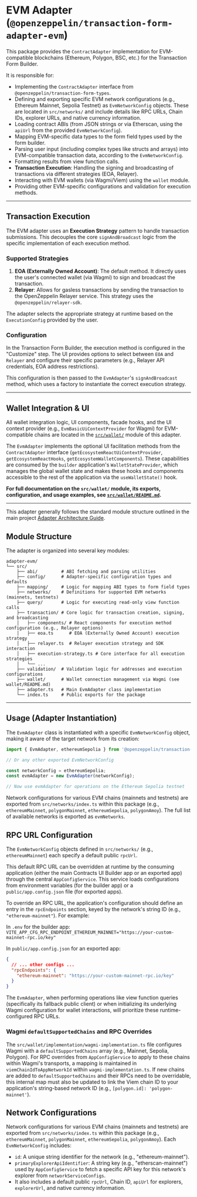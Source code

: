 # EVM Adapter (`@openzeppelin/transaction-form-adapter-evm`)

This package provides the `ContractAdapter` implementation for EVM-compatible blockchains (Ethereum, Polygon, BSC, etc.) for the Transaction Form Builder.

It is responsible for:

- Implementing the `ContractAdapter` interface from `@openzeppelin/transaction-form-types`.
- Defining and exporting specific EVM network configurations (e.g., Ethereum Mainnet, Sepolia Testnet) as `EvmNetworkConfig` objects. These are located in `src/networks/` and include details like RPC URLs, Chain IDs, explorer URLs, and native currency information.
- Loading contract ABIs (from JSON strings or via Etherscan, using the `apiUrl` from the provided `EvmNetworkConfig`).
- Mapping EVM-specific data types to the form field types used by the form builder.
- Parsing user input (including complex types like structs and arrays) into EVM-compatible transaction data, according to the `EvmNetworkConfig`.
- Formatting results from view function calls.
- **Transaction Execution**: Handling the signing and broadcasting of transactions via different strategies (EOA, Relayer).
- Interacting with EVM wallets (via Wagmi/Viem) using the `wallet` module.
- Providing other EVM-specific configurations and validation for execution methods.

---

## Transaction Execution

The EVM adapter uses an **Execution Strategy** pattern to handle transaction submissions. This decouples the core `signAndBroadcast` logic from the specific implementation of each execution method.

### Supported Strategies

1.  **EOA (Externally Owned Account)**: The default method. It directly uses the user's connected wallet (via Wagmi) to sign and broadcast the transaction.
2.  **Relayer**: Allows for gasless transactions by sending the transaction to the OpenZeppelin Relayer service. This strategy uses the `@openzeppelin/relayer-sdk`.

The adapter selects the appropriate strategy at runtime based on the `ExecutionConfig` provided by the user.

### Configuration

In the Transaction Form Builder, the execution method is configured in the "Customize" step. The UI provides options to select between `EOA` and `Relayer` and configure their specific parameters (e.g., Relayer API credentials, EOA address restrictions).

This configuration is then passed to the `EvmAdapter`'s `signAndBroadcast` method, which uses a factory to instantiate the correct execution strategy.

---

## Wallet Integration & UI

All wallet integration logic, UI components, facade hooks, and the UI context provider (e.g., `EvmBasicUiContextProvider` for Wagmi) for EVM-compatible chains are located in the [`src/wallet/`](./src/wallet/) module of this adapter.

The `EvmAdapter` implements the optional UI facilitation methods from the `ContractAdapter` interface (`getEcosystemReactUiContextProvider`, `getEcosystemReactHooks`, `getEcosystemWalletComponents`). These capabilities are consumed by the `builder` application's `WalletStateProvider`, which manages the global wallet state and makes these hooks and components accessible to the rest of the application via the `useWalletState()` hook.

**For full documentation on the `src/wallet/` module, its exports, configuration, and usage examples, see [`src/wallet/README.md`](./src/wallet/README.md).**

---

This adapter generally follows the standard module structure outlined in the main project [Adapter Architecture Guide](../../docs/ADAPTER_ARCHITECTURE.md).

## Module Structure

The adapter is organized into several key modules:

```
adapter-evm/
└── src/
    ├── abi/         # ABI fetching and parsing utilities
    ├── config/      # Adapter-specific configuration types and defaults
    ├── mapping/     # Logic for mapping ABI types to form field types
    ├── networks/    # Definitions for supported EVM networks (mainnets, testnets)
    ├── query/       # Logic for executing read-only view function calls
    ├── transaction/ # Core logic for transaction creation, signing, and broadcasting
    │   ├── components/ # React components for execution method configuration (e.g., Relayer options)
    │   ├── eoa.ts      # EOA (Externally Owned Account) execution strategy
    │   ├── relayer.ts  # Relayer execution strategy and SDK interaction
    │   ├── execution-strategy.ts # Core interface for all execution strategies
    │   └── ...
    ├── validation/  # Validation logic for addresses and execution configurations
    ├── wallet/      # Wallet connection management via Wagmi (see wallet/README.md)
    ├── adapter.ts   # Main EvmAdapter class implementation
    └── index.ts     # Public exports for the package
```

---

## Usage (Adapter Instantiation)

The `EvmAdapter` class is instantiated with a specific `EvmNetworkConfig` object, making it aware of the target network from its creation:

```typescript
import { EvmAdapter, ethereumSepolia } from '@openzeppelin/transaction-form-adapter-evm';

// Or any other exported EvmNetworkConfig

const networkConfig = ethereumSepolia;
const evmAdapter = new EvmAdapter(networkConfig);

// Now use evmAdapter for operations on the Ethereum Sepolia testnet
```

Network configurations for various EVM chains (mainnets and testnets) are exported from `src/networks/index.ts` within this package (e.g., `ethereumMainnet`, `polygonMainnet`, `ethereumSepolia`, `polygonAmoy`). The full list of available networks is exported as `evmNetworks`.

## RPC URL Configuration

The `EvmNetworkConfig` objects defined in `src/networks/` (e.g., `ethereumMainnet`) each specify a default public `rpcUrl`.

This default RPC URL can be overridden at runtime by the consuming application (either the main Contracts UI Builder app or an exported app) through the central `AppConfigService`. This service loads configurations from environment variables (for the builder app) or a `public/app.config.json` file (for exported apps).

To override an RPC URL, the application's configuration should define an entry in the `rpcEndpoints` section, keyed by the network's string ID (e.g., `"ethereum-mainnet"`). For example:

In `.env` for the builder app:
`VITE_APP_CFG_RPC_ENDPOINT_ETHEREUM_MAINNET="https://your-custom-mainnet-rpc.io/key"`

In `public/app.config.json` for an exported app:

```json
{
  // ... other configs ...
  "rpcEndpoints": {
    "ethereum-mainnet": "https://your-custom-mainnet-rpc.io/key"
  }
}
```

The `EvmAdapter`, when performing operations like view function queries (specifically its fallback public client) or when initializing its underlying Wagmi configuration for wallet interactions, will prioritize these runtime-configured RPC URLs.

### Wagmi `defaultSupportedChains` and RPC Overrides

The `src/wallet/implementation/wagmi-implementation.ts` file configures Wagmi with a `defaultSupportedChains` array (e.g., Mainnet, Sepolia, Polygon). For RPC overrides from `AppConfigService` to apply to these chains within Wagmi's transports, a mapping is maintained in `viemChainIdToAppNetworkId` within `wagmi-implementation.ts`. If new chains are added to `defaultSupportedChains` and their RPCs need to be overridable, this internal map must also be updated to link the Viem chain ID to your application's string-based network ID (e.g., `[polygon.id]: 'polygon-mainnet'`).

## Network Configurations

Network configurations for various EVM chains (mainnets and testnets) are exported from `src/networks/index.ts` within this package (e.g., `ethereumMainnet`, `polygonMainnet`, `ethereumSepolia`, `polygonAmoy`). Each `EvmNetworkConfig` includes:

- `id`: A unique string identifier for the network (e.g., "ethereum-mainnet").
- `primaryExplorerApiIdentifier`: A string key (e.g., "etherscan-mainnet") used by `AppConfigService` to fetch a specific API key for this network's explorer from `networkServiceConfigs`.
- It also includes a default public `rpcUrl`, Chain ID, `apiUrl` for explorers, `explorerUrl`, and native currency information.
